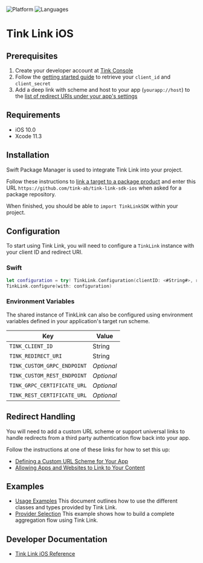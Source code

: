 ![Platform](https://img.shields.io/badge/platform-iOS-orange.svg)
![Languages](https://img.shields.io/badge/languages-swift-orange.svg)

# Tink Link iOS

## Prerequisites

1. Create your developer account at [Tink Console](https://console.tink.com)
2. Follow the [getting started guide](https://docs.tink.com/resources/getting-started/set-up-your-account) to retrieve your `client_id` and `client_secret`
3. Add a deep link with scheme and host to your app (`yourapp://host`) to the [list of redirect URIs under your app's settings](https://console.tink.com/overview)

## Requirements

- iOS 10.0
- Xcode 11.3

## Installation

Swift Package Manager is used to integrate Tink Link into your project.

Follow these instructions to [link a target to a package product](https://help.apple.com/xcode/mac/current/#/devb83d64851) and enter this URL `https://github.com/tink-ab/tink-link-sdk-ios` when asked for a package repository.

When finished, you should be able to `import TinkLinkSDK` within your project.

## Configuration

To start using Tink Link, you will need to configure a `TinkLink` instance with your client ID and redirect URI.

### Swift

```swift
let configuration = try! TinkLink.Configuration(clientID: <#String#>, redirectURI: <#URL#>)
TinkLink.configure(with: configuration)
```

### Environment Variables

The shared instance of TinkLink can also be configured using environment variables defined in your application's target run scheme.

| Key                         | Value      |
| --------------------------- | ---------- |
| `TINK_CLIENT_ID`            | String     |
| `TINK_REDIRECT_URI`         | String     |
| `TINK_CUSTOM_GRPC_ENDPOINT` | _Optional_ |
| `TINK_CUSTOM_REST_ENDPOINT` | _Optional_ |
| `TINK_GRPC_CERTIFICATE_URL` | _Optional_ |
| `TINK_REST_CERTIFICATE_URL` | _Optional_ |

## Redirect Handling

You will need to add a custom URL scheme or support universal links to handle redirects from a third party authentication flow back into your app.

Follow the instructions at one of these links for how to set this up:

- [Defining a Custom URL Scheme for Your App](https://developer.apple.com/documentation/uikit/inter-process_communication/allowing_apps_and_websites_to_link_to_your_content/defining_a_custom_url_scheme_for_your_app)
- [Allowing Apps and Websites to Link to Your Content](https://developer.apple.com/documentation/uikit/inter-process_communication/allowing_apps_and_websites_to_link_to_your_content)

## Examples

- [Usage Examples](USAGE.md) This document outlines how to use the different classes and types provided by Tink Link.
- [Provider Selection](Examples/PermanentUserProviderSelection) This example shows how to build a complete aggregation flow using Tink Link.

## Developer Documentation
- [Tink Link iOS Reference](https://tink-ab.github.io/tink-link-ios) 
